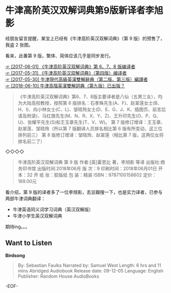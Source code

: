 # 牛津高阶英汉双解词典第9版新译者李旭影



经朋友留言提醒，某宝上已经有《牛津高阶英汉双解词典》（第 9 版）的预售了，我盗 2 张图。

看来，此番第 9 版，繁体、简体应该几乎是同步发行。


[☞ [2017-06-01] 《牛津高阶英汉双解词典》第 6、7、8 版编译者 ](http://mp.weixin.qq.com/s/qHUInyn2ZV7dPLFUlIm61A)  
[☞ [2017-05-31] 《牛津高阶英汉双解词典》（第四版）编译者 ](http://mp.weixin.qq.com/s/Cgm_RNjlGD_5qOBwqFtX1g)  
[☞ [2017-05-30] 牛津現代高級英漢雙解辭典（第二版、第三版）編譯者 ](http://mp.weixin.qq.com/s/C0ae5D8uN3RkXlu3fga3OA)  
[☞ [2018-06-10] 牛津高階英漢雙解詞典（第九版）已出版？ ](https://mp.weixin.qq.com/s/7JTIZSa3UUVUuixxmclGaA)  

>《牛津高阶英汉双解词典》第6、7、8版主要译者是八仙（五男三女），均为大陆高校教授，按照第 6 版排名：石孝殊先生(A、F)、赵翠莲女士(B、H、I)、向小林女士(C、L)、邹晓玲女士(D、E、G、J、K、插图页、前言后语及附录)、马红旗先生(M、N、R、X、Y、Z)、王升印先生(O、P、Q、U)、张耀平先生(S)和王玉章先生(T、V、W)。
第 7 版修订增译：王玉章、赵翠莲、邹晓玲（所以第 7 版翻译人员排名相比第 6 版有所变动，这三位排列前三）
第 8 版修订增译：邹晓玲、赵翠莲（相比第 7 版，这两位女将排名前二了）

◇◇◇◇

>牛津高阶英汉双解词典 第 9 版
作者:[英]霍恩比 著，李旭影 等译
出版社:商务印书馆
出版时间:2018年06月
版 次：9
印刷时间：2018年06月01日
开 本：32 开
纸 张：胶版纸
包 装：精装
ISBN：9787100158602
定价：169.00元

看介绍，第 9 版的译者多了一位李旭影，去豆瓣搜一下，也是实力译者，已参与两部牛津词典翻译：
- 牛津英语同义词学习词典（英汉双解版）
- 牛津小学生英汉双解词典

期待ing。。。


## Want to Listen
**Birdsong**
>By: Sebastian Faulks
Narrated by: Samuel West
Length: 6 hrs and 11 mins
Abridged Audiobook
Release date: 09-12-05
Language: English
Publisher: Random House AudioBooks


-EOF-
